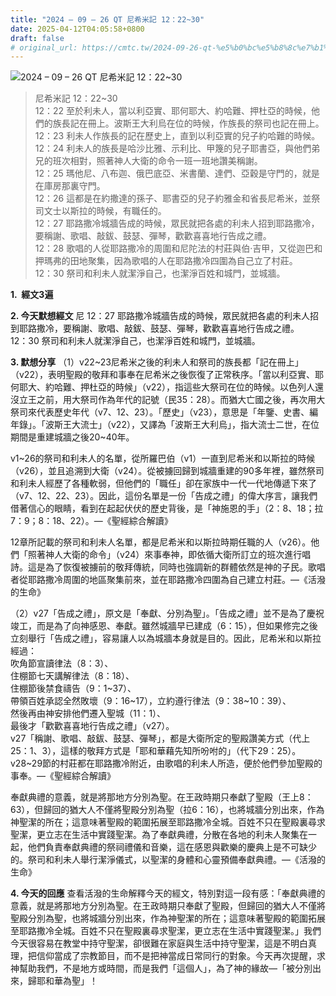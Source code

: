 ```yaml
---
title: "2024 – 09 – 26 QT 尼希米記 12：22~30"
date: 2025-04-12T04:05:58+0800
draft: false
# original_url: https://cmtc.tw/2024-09-26-qt-%e5%b0%bc%e5%b8%8c%e7%b1%b3%e8%a8%98-12%ef%bc%9a2230
---
```


![2024 – 09 – 26 QT 尼希米記 12：22\~30](/images/qt.jpg  "2024 – 09 – 26 QT 尼希米記 12：22\~30")

> 尼希米記 12：22\~30  
> 12：22 至於利未人，當以利亞實、耶何耶大、約哈難、押杜亞的時候，他們的族長記在冊上。波斯王大利烏在位的時候，作族長的祭司也記在冊上。  
> 12：23 利未人作族長的記在歷史上，直到以利亞實的兒子約哈難的時候。  
> 12：24 利未人的族長是哈沙比雅、示利比、甲篾的兒子耶書亞，與他們弟兄的班次相對，照著神人大衛的命令一班一班地讚美稱謝。  
> 12：25 瑪他尼、八布迦、俄巴底亞、米書蘭、達們、亞穀是守門的，就是在庫房那裏守門。  
> 12：26 這都是在約撒達的孫子、耶書亞的兒子約雅金和省長尼希米，並祭司文士以斯拉的時候，有職任的。  
> 12：27 耶路撒冷城牆告成的時候，眾民就把各處的利未人招到耶路撒冷，要稱謝、歌唱、敲鈸、鼓瑟、彈琴，歡歡喜喜地行告成之禮。  
> 12：28 歌唱的人從耶路撒冷的周圍和尼陀法的村莊與伯‧吉甲，又從迦巴和押瑪弗的田地聚集，因為歌唱的人在耶路撒冷四圍為自己立了村莊。  
> 12：30 祭司和利未人就潔淨自己，也潔淨百姓和城門，並城牆。

**1.  經文3遍**

**2. 今天默想經文**
尼 12：27 耶路撒冷城牆告成的時候，眾民就把各處的利未人招到耶路撒冷，要稱謝、歌唱、敲鈸、鼓瑟、彈琴，歡歡喜喜地行告成之禮。  
12：30 祭司和利未人就潔淨自己，也潔淨百姓和城門，並城牆。

**3. 默想分享**
（1）v22\~23尼希米之後的利未人和祭司的族長都「記在冊上」（v22），表明聖殿的敬拜和事奉在尼希米之後恢復了正常秩序。「當以利亞實、耶何耶大、約哈難、押杜亞的時候」（v22），指這些大祭司在位的時候。以色列人還沒立王之前，用大祭司作為年代的記號（民35：28）。而猶大亡國之後，再次用大祭司來代表歷史年代（v7、12、23）。「歷史」（v23），意思是「年鑒、史書、編年錄」。「波斯王大流士」（v22），又譯為「波斯王大利烏」，指大流士二世，在位期間是重建城牆之後20\~40年。

v1\~26的祭司和利未人的名單，從所羅巴伯（v1）一直到尼希米和以斯拉的時候（v26），並且追溯到大衛（v24）。從被擄回歸到城牆重建的90多年裡，雖然祭司和利未人經歷了各種軟弱，但他們的「職任」卻在家族中一代一代地傳遞下來了（v7、12、22、23）。因此，這份名單是一份「告成之禮」的偉大序言，讓我們借著信心的眼睛，看到在起起伏伏的歷史背後，是「神施恩的手」（2：8、18；拉7：9；8：18、22）。—《聖經綜合解讀》

12章所記載的祭司和利未人名單，都是尼希米和以斯拉時期任職的人（v26）。他們「照著神人大衛的命令」（v24）來事奉神，即依循大衛所訂立的班次進行唱詩。這是為了恢復被擄前的敬拜傳統，同時也強調新的群體依然是神的子民。歌唱者從耶路撒冷周圍的地區聚集前來，並在耶路撒冷四圍為自己建立村莊。—《活潑的生命》

（2）v27「告成之禮」，原文是「奉獻、分別為聖」。「告成之禮」並不是為了慶祝竣工，而是為了向神感恩、奉獻。雖然城牆早已建成（6：15），但如果修完之後立刻舉行「告成之禮」，容易讓人以為城牆本身就是目的。因此，尼希米和以斯拉經過：  
吹角節宣讀律法（8：3）、  
住棚節七天講解律法（8：18）、  
住棚節後禁食禱告（9：1\~37）、  
帶領百姓承認全然敗壞（9：16\~17），立約遵行律法（9：38\~10：39）、  
然後再由神安排他們遷入聖城（11：1）、  
最後才「歡歡喜喜地行告成之禮」（v27）。  
v27「稱謝、歌唱、敲鈸、鼓瑟、彈琴」，都是大衛所定的聖殿讚美方式（代上25：1、3），這樣的敬拜方式是「耶和華藉先知所吩咐的」（代下29：25）。v28\~29節的村莊都在耶路撒冷附近，由歌唱的利未人所造，便於他們參加聖殿的事奉。—《聖經綜合解讀》

奉獻典禮的意義，就是將那地方分別為聖。在王政時期只奉獻了聖殿（王上8：63），但歸回的猶大人不僅將聖殿分別為聖（拉6：16），也將城牆分別出來，作為神聖潔的所在；這意味著聖殿的範圍拓展至耶路撒冷全城。百姓不只在聖殿裏尋求聖潔，更立志在生活中實踐聖潔。為了奉獻典禮，分散在各地的利未人聚集在一起，他們負責奉獻典禮的祭祠禮儀和音樂，這在感恩與歡樂的慶典上是不可缺少的。祭司和利未人舉行潔淨儀式，以聖潔的身體和心靈預備奉獻典禮。—《活潑的生命》

**4. 今天的回應**
查看活潑的生命解釋今天的經文，特別對這一段有感：「奉獻典禮的意義，就是將那地方分別為聖。在王政時期只奉獻了聖殿，但歸回的猶大人不僅將聖殿分別為聖，也將城牆分別出來，作為神聖潔的所在；這意味著聖殿的範圍拓展至耶路撒冷全城。百姓不只在聖殿裏尋求聖潔，更立志在生活中實踐聖潔。」我們今天很容易在教堂中持守聖潔，卻很難在家庭與生活中持守聖潔，這是不明白真理，把信仰當成了宗教節目，而不是把神當成日常同行的對象。今天再次提醒，求神幫助我們，不是地方或時間，而是我們「這個人」，為了神的緣故—「被分別出來，歸耶和華為聖」！
